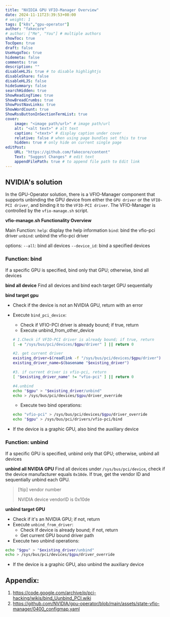 ```yaml
---
title: "NVIDIA GPU VFIO-Manager Overview"
date: 2024-11-11T23:39:53+08:00
# weight: 1
tags: ["k8s","gpu-operator"]
author: "fakecore"
# author: ["Me", "You"] # multiple authors
showToc: true
TocOpen: true
draft: false
UseHugoToc: true
hidemeta: false
comments: true
description: ""
disableHLJS: true # to disable highlightjs
disableShare: false
disableHLJS: false
hideSummary: false
searchHidden: true
ShowReadingTime: true
ShowBreadCrumbs: true
ShowPostNavLinks: true
ShowWordCount: true
ShowRssButtonInSectionTermList: true
cover:
    image: "<image path/url>" # image path/url
    alt: "<alt text>" # alt text
    caption: "<text>" # display caption under cover
    relative: false # when using page bundles set this to true
    hidden: true # only hide on current single page
editPost:
    URL: "https://github.com/fakecore/content"
    Text: "Suggest Changes" # edit text
    appendFilePath: true # to append file path to Edit link
---
```


## NVIDIA's solution

In the GPU-Operator solution, there is a VFIO-Manager component that supports unbinding the GPU device from either the `GPU driver` or the `VFIO-PCI driver`, and binding it to the `VFIO-PCI driver`. The VFIO-Manager is controlled by the `vfio-manage.sh` script.

**vfio-manage.sh Functionality Overview**

Main Function:
`help`: display the help information
`bind`: bind the vfio-pci driver
`unbind`: unbind the vfio-pci driver

options:
`--all`: bind all devices
`--device_id`: bind a specified devices

### Function: bind

If a specific GPU is specified, bind only that GPU; otherwise, bind all devices

**bind all device**
Find all devices and bind each target GPU sequentially

**bind target gpu**

- Check if the device is not an NVIDIA GPU, return with an error
- Execute `bind_pci_device`:
    - Check if VFIO-PCI driver is already bound; if true, return
    - Execute unbind_from_other_device

    ``` bash
    # 1.Check if VFIO-PCI driver is already bound; if true, return
    [ -e "/sys/bus/pci/devices/$gpu/driver" ] || return 0

    #2. get current driver
    existing_driver=$(readlink -f "/sys/bus/pci/devices/$gpu/driver")
    existing_driver_name=$(basename "$existing_driver")

    #3. if current driver is vfio-pci, return
    [ "$existing_driver_name" != "vfio-pci" ] || return 0

    #4.unbind
    echo "$gpu" > "$existing_driver/unbind"
    echo > /sys/bus/pci/devices/$gpu/driver_override
    ```

    - Execute two bind operations:

    ``` bash
    echo "vfio-pci" > /sys/bus/pci/devices/$gpu/driver_override
    echo "$gpu" > /sys/bus/pci/drivers/vfio-pci/bind
    ```

- If the device is a graphic GPU, also bind the auxiliary device

### Function: unbind

If a specific GPU is specified, unbind only that GPU; otherwise, unbind all devices

**unbind all NVIDIA GPU**
Find all devices under `/sys/bus/pci/device`, check if the device manufacturer equals `0x10de`. If true, get the vendor ID and sequentially unbind each GPU.

> \[!tip\] vendor number
>
> NVIDIA device vendorID is 0x10de

**unbind target GPU**

- Check if it's an NVIDIA GPU; if not, return
- Execute `unbind_from_driver`:
    - Check If device is already bound; if not, return
    - Get current GPU bound driver path
- Execute two unbind operations:

``` bash
echo "$gpu" > "$existing_driver/unbind"
echo > /sys/bus/pci/devices/$gpu/driver_override
```

- If the device is a graphic GPU, also unbind the auxiliary device

## Appendix:

1.  https://code.google.com/archive/p/pci-hacking/wikis/bind_Uunbind_PCI.wiki
2.  https://github.com/NVIDIA/gpu-operator/blob/main/assets/state-vfio-manager/0400_configmap.yaml